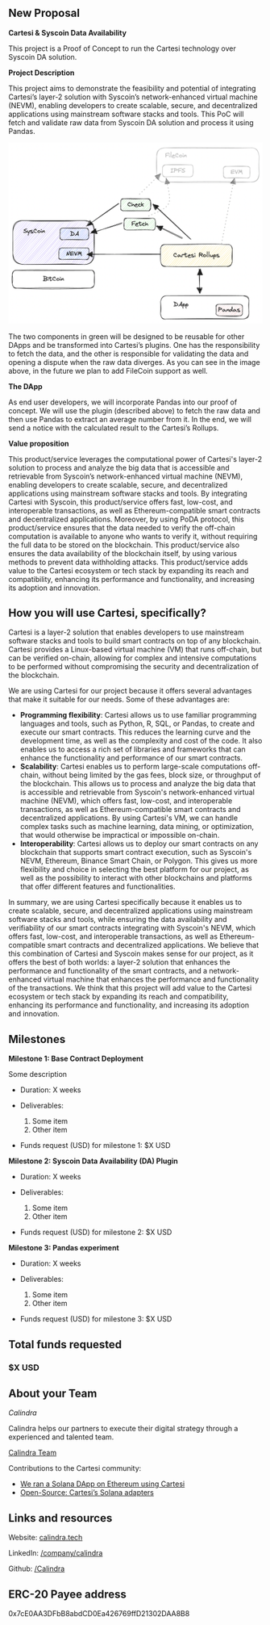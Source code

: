 ## New Proposal

**Cartesi & Syscoin Data Availability**

This project is a Proof of Concept to run the Cartesi technology over Syscoin DA solution.

**Project Description**
<!-- [Write the description long-form here, or else paste a [google drive link](https://url/) to a slide deck]
-->

This project aims to demonstrate the feasibility and potential of integrating Cartesi’s layer-2 solution with Syscoin’s network-enhanced virtual machine (NEVM), enabling developers to create scalable, secure, and decentralized applications using mainstream software stacks and tools. This PoC will fetch and validate raw data from Syscoin DA solution and process it using Pandas.

![Cartesi and Syscoin](https://github.com/Calindra/cartesi-proposals/blob/main/images/cartesi_proposal_Syscoin_1.png?raw=true)

The two components in green will be designed to be reusable for other DApps and be transformed into Cartesi’s plugins. One has the responsibility to fetch the data, and the other is responsible for validating the data and opening a dispute when the raw data diverges. As you can see in the image above, in the future we plan to add FileCoin support as well.

**The DApp**

As end user developers, we will incorporate Pandas into our proof of concept. We will use the plugin (described above) to fetch the raw data and then use Pandas to extract an average number from it. In the end, we will send a notice with the calculated result to the Cartesi’s Rollups.

**Value proposition**
<!-- [Why would someone use this product/service? Or how does it add value to the Cartesi ecosystem or tech stack?]
-->
This product/service leverages the computational power of Cartesi's layer-2 solution to process and analyze the big data that is accessible and retrievable from Syscoin’s network-enhanced virtual machine (NEVM), enabling developers to create scalable, secure, and decentralized applications using mainstream software stacks and tools. By integrating Cartesi with Syscoin, this product/service offers fast, low-cost, and interoperable transactions, as well as Ethereum-compatible smart contracts and decentralized applications. Moreover, by using PoDA protocol, this product/service ensures that the data needed to verify the off-chain computation is available to anyone who wants to verify it, without requiring the full data to be stored on the blockchain. This product/service also ensures the data availability of the blockchain itself, by using various methods to prevent data withholding attacks. This product/service adds value to the Cartesi ecosystem or tech stack by expanding its reach and compatibility, enhancing its performance and functionality, and increasing its adoption and innovation.

## How you will use Cartesi, specifically?

<!--[Details about how you're using Cartesi specifically, and why it makes sense. This is the most important part of the proposal. If you are not precise, or your intention is not feasible, the proposal will be rejected.]-->

Cartesi is a layer-2 solution that enables developers to use mainstream software stacks and tools to build smart contracts on top of any blockchain. Cartesi provides a Linux-based virtual machine (VM) that runs off-chain, but can be verified on-chain, allowing for complex and intensive computations to be performed without compromising the security and decentralization of the blockchain.

We are using Cartesi for our project because it offers several advantages that make it suitable for our needs. Some of these advantages are:

- **Programming flexibility**: Cartesi allows us to use familiar programming languages and tools, such as Python, R, SQL, or Pandas, to create and execute our smart contracts. This reduces the learning curve and the development time, as well as the complexity and cost of the code. It also enables us to access a rich set of libraries and frameworks that can enhance the functionality and performance of our smart contracts.
- **Scalability**: Cartesi enables us to perform large-scale computations off-chain, without being limited by the gas fees, block size, or throughput of the blockchain. This allows us to process and analyze the big data that is accessible and retrievable from Syscoin's network-enhanced virtual machine (NEVM), which offers fast, low-cost, and interoperable transactions, as well as Ethereum-compatible smart contracts and decentralized applications. By using Cartesi's VM, we can handle complex tasks such as machine learning, data mining, or optimization, that would otherwise be impractical or impossible on-chain.
- **Interoperability**: Cartesi allows us to deploy our smart contracts on any blockchain that supports smart contract execution, such as Syscoin's NEVM, Ethereum, Binance Smart Chain, or Polygon. This gives us more flexibility and choice in selecting the best platform for our project, as well as the possibility to interact with other blockchains and platforms that offer different features and functionalities.

In summary, we are using Cartesi specifically because it enables us to create scalable, secure, and decentralized applications using mainstream software stacks and tools, while ensuring the data availability and verifiability of our smart contracts integrating with Syscoin's NEVM, which offers fast, low-cost, and interoperable transactions, as well as Ethereum-compatible smart contracts and decentralized applications. We believe that this combination of Cartesi and Syscoin makes sense for our project, as it offers the best of both worlds: a layer-2 solution that enhances the performance and functionality of the smart contracts, and a network-enhanced virtual machine that enhances the performance and functionality of the transactions. We think that this project will add value to the Cartesi ecosystem or tech stack by expanding its reach and compatibility, enhancing its performance and functionality, and increasing its adoption and innovation.

## Milestones

**Milestone 1: Base Contract Deployment**

Some description

* Duration: X weeks

* Deliverables:
  1. Some item
  2. Other item

<!-- 
[what will be produced, accomplished, or demonstrated by the end of this period?]
-->

* Funds request (USD) for milestone 1: $X USD

**Milestone 2: Syscoin Data Availability (DA) Plugin**

* Duration: X weeks

* Deliverables:
  1. Some item
  2. Other item
<!--[what will be produced, accomplished, or demonstrated by the end of this period?]-->

* Funds request (USD) for milestone 2: $X USD

**Milestone 3: Pandas experiment**

* Duration: X weeks

<!--[what will be produced, accomplished, or demonstrated by the end of this period?]-->
* Deliverables:
  1. Some item
  2. Other item

* Funds request (USD) for milestone 3: $X USD

## Total funds requested

### $X USD

<!--
Use of funds (specific breakdown):

* [List item: price in usd]
* [List item: price in usd]
* [List item: price in usd]
* [List item: price in usd]
* [List item: price in usd]
* [List item: price in usd]
-->
## About your Team

<!-- ordem alfabetica -->
<!--*[person 1]*-->
*Calindra*

Calindra helps our partners to execute their digital strategy through a experienced and talented team.

[Calindra Team](https://calindra.tech/team.html)

Contributions to the Cartesi community:

* [We ran a Solana DApp on Ethereum using Cartesi](https://blog.calindra.com.br/we-ran-a-solana-dapp-on-ethereum-using-cartesi-35da59ed1e47)
* [Open-Source: Cartesi’s Solana adapters](https://blog.calindra.com.br/solana-cartesi-under-the-hood-c4fbef266c89)

## Links and resources

Website: [calindra.tech](https://calindra.tech/) 

LinkedIn: [/company/calindra](https://www.linkedin.com/company/calindra)

Github: [/Calindra](https://github.com/Calindra) 

## ERC-20 Payee address

<!-- [your proposal will be rejected if you do not list a payee address. This address is where payments for the milestones will be made. The address must be a mainnet Ethereum ERC-20 address that can accept USDC. -->
0x7cE0AA3DFbB8abdCD0Ea426769ffD21302DAA8B8
